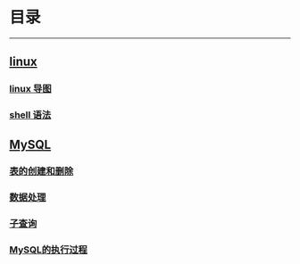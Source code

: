 # 目录

---

## [linux](%E7%AC%94%E8%AE%B0/linux)

### [linux 导图](%E7%AC%94%E8%AE%B0/linux/linux.km)

### [shell 语法](%E7%AC%94%E8%AE%B0/linux/shell%E8%AF%AD%E6%B3%95.md)

## [MySQL](%E7%AC%94%E8%AE%B0/MySQL)

### [表的创建和删除](%E7%AC%94%E8%AE%B0/MySQL/%E8%A1%A8%E7%9A%84%E5%88%9B%E5%BB%BA%E5%92%8C%E5%88%A0%E9%99%A4.md)

### [数据处理](%E7%AC%94%E8%AE%B0/MySQL/%E6%95%B0%E6%8D%AE%E5%A4%84%E7%90%86.md)

### [子查询](%E7%AC%94%E8%AE%B0/MySQL/%E5%AD%90%E6%9F%A5%E8%AF%A2.md)

### [MySQL的执行过程](%E7%AC%94%E8%AE%B0/MySQL/MsSQL%E7%9A%84%E6%89%A7%E8%A1%8C%E8%BF%87%E7%A8%8B.md)